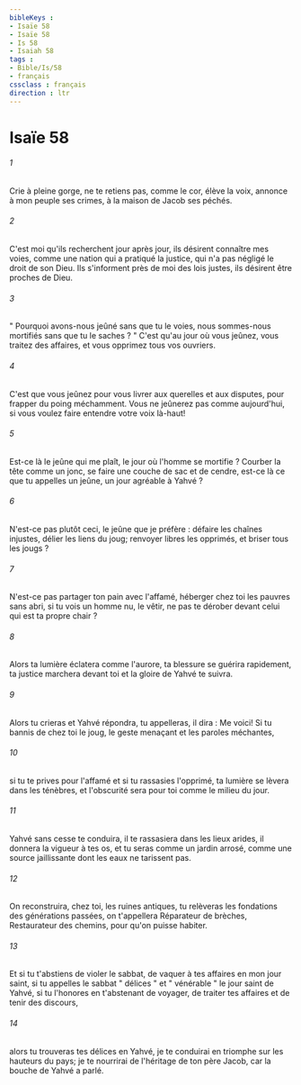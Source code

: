 ```yaml
---
bibleKeys : 
- Isaïe 58
- Isaïe 58
- Is 58
- Isaiah 58
tags : 
- Bible/Is/58
- français
cssclass : français
direction : ltr
---
```


# Isaïe 58

###### 1
Crie à pleine gorge, ne te retiens pas, comme le cor, élève la voix, annonce à mon peuple ses crimes, à la maison de Jacob ses péchés. 
###### 2
C'est moi qu'ils recherchent jour après jour, ils désirent connaître mes voies, comme une nation qui a pratiqué la justice, qui n'a pas négligé le droit de son Dieu. Ils s'informent près de moi des lois justes, ils désirent être proches de Dieu. 
###### 3
" Pourquoi avons-nous jeûné sans que tu le voies, nous sommes-nous mortifiés sans que tu le saches ? " C'est qu'au jour où vous jeûnez, vous traitez des affaires, et vous opprimez tous vos ouvriers. 
###### 4
C'est que vous jeûnez pour vous livrer aux querelles et aux disputes, pour frapper du poing méchamment. Vous ne jeûnerez pas comme aujourd'hui, si vous voulez faire entendre votre voix là-haut! 
###### 5
Est-ce là le jeûne qui me plaît, le jour où l'homme se mortifie ? Courber la tête comme un jonc, se faire une couche de sac et de cendre, est-ce là ce que tu appelles un jeûne, un jour agréable à Yahvé ? 
###### 6
N'est-ce pas plutôt ceci, le jeûne que je préfère : défaire les chaînes injustes, délier les liens du joug; renvoyer libres les opprimés, et briser tous les jougs ? 
###### 7
N'est-ce pas partager ton pain avec l'affamé, héberger chez toi les pauvres sans abri, si tu vois un homme nu, le vêtir, ne pas te dérober devant celui qui est ta propre chair ? 
###### 8
Alors ta lumière éclatera comme l'aurore, ta blessure se guérira rapidement, ta justice marchera devant toi et la gloire de Yahvé te suivra. 
###### 9
Alors tu crieras et Yahvé répondra, tu appelleras, il dira : Me voici! Si tu bannis de chez toi le joug, le geste menaçant et les paroles méchantes, 
###### 10
si tu te prives pour l'affamé et si tu rassasies l'opprimé, ta lumière se lèvera dans les ténèbres, et l'obscurité sera pour toi comme le milieu du jour. 
###### 11
Yahvé sans cesse te conduira, il te rassasiera dans les lieux arides, il donnera la vigueur à tes os, et tu seras comme un jardin arrosé, comme une source jaillissante dont les eaux ne tarissent pas. 
###### 12
On reconstruira, chez toi, les ruines antiques, tu relèveras les fondations des générations passées, on t'appellera Réparateur de brèches, Restaurateur des chemins, pour qu'on puisse habiter. 
###### 13
Et si tu t'abstiens de violer le sabbat, de vaquer à tes affaires en mon jour saint, si tu appelles le sabbat " délices " et " vénérable " le jour saint de Yahvé, si tu l'honores en t'abstenant de voyager, de traiter tes affaires et de tenir des discours, 
###### 14
alors tu trouveras tes délices en Yahvé, je te conduirai en triomphe sur les hauteurs du pays; je te nourrirai de l'héritage de ton père Jacob, car la bouche de Yahvé a parlé. 
